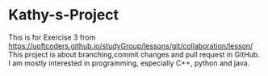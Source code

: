 # Kathy-s-Project
This is for Exercise 3 from https://uoftcoders.github.io/studyGroup/lessons/git/collaboration/lesson/
This project is about branching,commit changes and pull request in GitHub. I am mostly interested in programming, especially C++, python and java.

